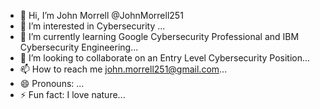 - 👋 Hi, I’m John Morrell @JohnMorrell251
- 👀 I’m interested in Cybersecurity ...
- 🌱 I’m currently learning Google Cybersecurity Professional and IBM Cybersecurity Engineering...
- 💞️ I’m looking to collaborate on an Entry Level Cybersecurity Position...
- 📫 How to reach me john.morrell251@gmail.com...
- 😄 Pronouns: ...
- ⚡ Fun fact: I love nature...

<!---
JohnMorrell251/JohnMorrell251 is a ✨ special ✨ repository because its `README.md` (this file) appears on your GitHub profile.
You can click the Preview link to take a look at your changes.
--->
